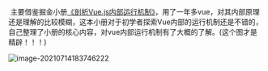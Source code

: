 ​       主要借鉴掘金小册[《剖析Vue.js内部运行机制》](https://juejin.cn/book/6844733705089449991/section/6844733705211084808)，用了一年多vue，对其内部原理还是理解的比较模糊，这本小册对于初学者探索Vue内部的运行机制还是不错的，自己整理了小册的核心内容，对vue内部运行机制有了大概的了解。(这个图才是精辟！！！)

![image-20210714183746222](C:\Users\admin\AppData\Roaming\Typora\typora-user-images\image-20210714183746222.png)

